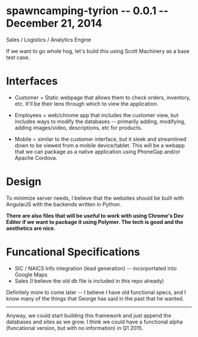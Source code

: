 spawncamping-tyrion -- 0.0.1 -- December 21, 2014
===================

Sales / Logistics / Analytics Engine

If we want to go whole hog, let's build this using Scott Machinery as a base test case.

Interfaces
==========

* Customer = Static webpage that allows them to check orders, inventory, etc.  It'll be their lens through which to view the application.

* Employees = web/chrome app that includes the customer view, but includes ways to modify the databases -- primarily adding, modifying, adding images/video, descriptions, etc for products.

* Mobile = similar to the customer interface, but it sleek and streamlined down to be viewed from a mobile device/tablet.  This will be a webapp that we can package as a native application using PhoneGap and/or Apache Cordova.

Design
======

To minimize server needs, I believe that the websites should be built with AngularJS with the backends written in Python.  

**There are also files that will be useful to work with using Chrome's Dev Editor if we want to package it using Polymer.  The tech is good and the aesthetics are nice.**

Funcational Specifications
==========================

* SIC / NAICS Info integration (lead generation)
-- incorportated into Google Maps
* Sales (I believe the old db file is included in this repo already)

Definitely more to come later -- I believe I have old functional specs, and I know many of the things that George has said in the past that he wanted.

*****

Anyway, we could start building this framework and just append the databases and sites as we grow.  I think we could have a functional alpha (funcational version, but with no information) in Q1 2015.